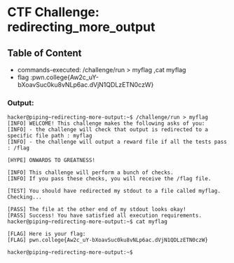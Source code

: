 # CTF Challenge: redirecting_more_output

## Table of Content

- commands-executed: /challenge/run > myflag ,cat myflag
- flag :pwn.college{Aw2c_uY-bXoavSuc0ku8vNLp6ac.dVjN1QDLzETN0czW}
  
### Output:
```console
hacker@piping~redirecting-more-output:~$ /challenge/run > myflag
[INFO] WELCOME! This challenge makes the following asks of you:
[INFO] - the challenge will check that output is redirected to a specific file path : myflag
[INFO] - the challenge will output a reward file if all the tests pass : /flag

[HYPE] ONWARDS TO GREATNESS!

[INFO] This challenge will perform a bunch of checks.
[INFO] If you pass these checks, you will receive the /flag file.

[TEST] You should have redirected my stdout to a file called myflag. Checking...

[PASS] The file at the other end of my stdout looks okay!
[PASS] Success! You have satisfied all execution requirements.
hacker@piping~redirecting-more-output:~$ cat myflag 

[FLAG] Here is your flag:
[FLAG] pwn.college{Aw2c_uY-bXoavSuc0ku8vNLp6ac.dVjN1QDLzETN0czW}

hacker@piping~redirecting-more-output:~$ 
```
